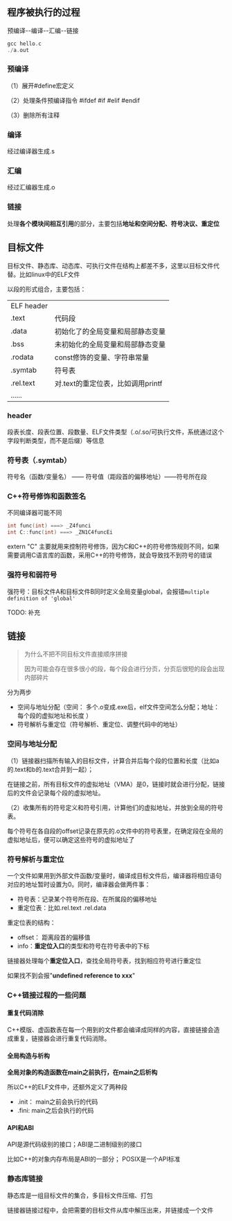 ## 程序被执行的过程

预编译--编译--汇编--链接

```cpp
gcc hello.c
./a.out
```

### 预编译

（1）展开#define宏定义

（2）处理条件预编译指令 #ifdef #if #elif #endif

（3）删除所有注释

### 编译

经过编译器生成.s

### 汇编

经过汇编器生成.o

### 链接

处理**各个模块间相互引用**的部分，主要包括**地址和空间分配、符号决议、重定位**

## 目标文件

目标文件、静态库、动态库、可执行文件在结构上都差不多，这里以目标文件代替。比如linux中的ELF文件

以段的形式组合，主要包括：

|            |                                   |
| ---------- | --------------------------------- |
| ELF header |                                   |
| .text      | 代码段                            |
| .data      | 初始化了的全局变量和局部静态变量  |
| .bss       | 未初始化的全局变量和局部静态变量  |
| .rodata    | const修饰的变量、字符串常量       |
| .symtab    | 符号表                            |
| .rel.text  | 对.text的重定位表，比如调用printf |
| ......     |                                   |

### header

段表长度、段表位置、段数量、ELF文件类型（.o/.so/可执行文件，系统通过这个字段判断类型，而不是后缀）等信息

### 符号表（.symtab）

符号名（函数/变量名） —— 符号值（距段首的偏移地址）——符号所在段

### C++符号修饰和函数签名

不同编译器可能不同

```cpp
int func(int) ===> _Z4funci
int C::func(int) ===> _ZN1C4funcEi
```

extern  "C" 主要就用来控制符号修饰，因为C和C++的符号修饰规则不同，如果需要调用C语言库的函数，采用C++的符号修饰，就会导致找不到符号的错误



### 强符号和弱符号

强符号：目标文件A和目标文件B同时定义全局变量global，会报错`multiple definition of 'global'`

TODO: 补充



## 链接

> 为什么不把不同目标文件直接顺序拼接
>
> 因为可能会存在很多很小的段，每个段会进行分页，分页后很短的段会出现内部碎片

分为两步

* 空间与地址分配（空间： 多个.o变成.exe后，elf文件空间怎么分配；地址： 每个段的虚拟地址和长度 ）
* 符号解析与重定位（符号解析、重定位、调整代码中的地址）

### 空间与地址分配

（1）链接器扫描所有输入的目标文件，计算合并后每个段的位置和长度（比如a的.text和b的.text合并到一起）；

在链接之前，所有目标文件的虚拟地址（VMA）是0，链接时就会进行分配，链接后的文件会记录每个段的虚拟地址。



（2）收集所有的符号定义和符号引用，计算他们的虚拟地址，并放到全局的符号表。

每个符号在各自段的offset记录在原先的.o文件中的符号表里，在确定段在全局的虚拟地址后，便可以确定这些符号的虚拟地址了



### 符号解析与重定位

一个文件如果用到外部文件函数/变量时，编译成目标文件后，编译器将相应语句对应的地址暂时设置为0。同时，编译器会做两件事：

* 符号表：记录某个符号所在段、在所属段的偏移地址
* 重定位表：比如.rel.text     .rel.data 

重定位表的结构：

* offset： 距离段首的偏移值
* info：**重定位入口**的类型和符号在符号表中的下标

链接器处理每个**重定位入口**，查找全局符号表，找到相应符号进行重定位

如果找不到会报"**undefined reference to xxx**"

### C++链接过程的一些问题

#### 重复代码消除

C++模版、虚函数表在每一个用到的文件都会编译成同样的内容，直接链接会造成重复，链接器会进行重复代码消除。

#### 全局构造与析构

**全局对象的构造函数在main之前执行，在main之后析构**

所以C++的ELF文件中，还额外定义了两种段

* .init： main之前会执行的代码
* .fini:    main之后会执行的代码

#### API和ABI

API是源代码级别的接口；ABI是二进制级别的接口

比如C++的对象内存布局是ABI的一部分； POSIX是一个API标准

### 静态库链接

静态库是一组目标文件的集合，多目标文件压缩、打包

链接器链接过程中，会把需要的目标文件从库中解压出来，并链接成一个文件

